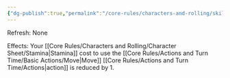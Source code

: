 ```yaml
---
{"dg-publish":true,"permalink":"/core-rules/characters-and-rolling/skills-and-flaws/skill-list/agility/rank-3/efficient-move/"}
---
```


Refresh: None

Effects:
Your [[Core Rules/Characters and Rolling/Character Sheet/Stamina\|Stamina]] cost to use the [[Core Rules/Actions and Turn Time/Basic Actions/Move\|Move]] [[Core Rules/Actions and Turn Time/Actions\|action]] is reduced by 1.